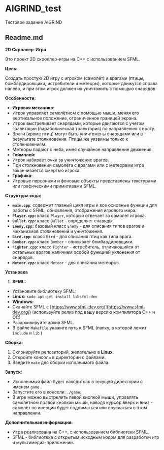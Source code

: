 # AIGRIND_test
Тестовое задание AIGRIND

## Readme.md

**2D Скроллер-Игра**

Это проект 2D скроллер-игры на C++ с использованием SFML. 

**Цель:**

Создать простую 2D игру с игроком (самолёт) и врагами (птицы, бомбардировщики, истребители и метеоры), которые движутся справа налево, и при этом игрок должен их уничтожить с помощью снарядов. 

**Особенности:**

* **Игровая механика:** 
 * Игрок управляет самолётном с помощью мыши, меняя его вертикальное положение, ограниченное границей экрана. 
 * Игрок выстреливает снарядами, которые двигаются с учетом гравитации (параболическая траектория) по направлению к врагу.
 * Враги (кроме птиц) могут быть уничтожены снарядами или в результате столкновения. Птицы же уязвимы только к столкновениям.
 * Метеоры падают с неба, имея случайное направление движения.
* **Геймплей:** 
 * Игрок набирает очки за уничтожение врагов.
 * При столкновении самолёта с врагами или с метеорами игра заканчивается смертью игрока.
* **Графика:** 
 * Игровые персонажи и фоновые объекты представлены текстурами или графическими примитивами SFML.


**Структура кода:**

* **`main.cpp`**: содержит главный цикл игры и все основные функции для работы с SFML, обновления, отображения игрового мира.
* **`Player.cpp`:** класс `Player`, который отвечает за самолет игрока.
* **`Bullet.cpp`:** класс `Bullet` - определяет снаряды.
* **`Enemy.cpp`:** базовый класс `Enemy` - для описания типов врагов и механизмов столкновений и уничтожения.
* **`Bird.cpp`:** класс `Bird` - для описания птиц как типа врага.
* **`Bomber.cpp`:** класс `Bomber` - описывает бомбардировщики.
* **`Fighter.cpp`:** класс `Fighter` - истребитель, отличающийся от остальных врагов наличием особой функцией уклонения от снарядов.
* **`Meteor.cpp`:** класс `Meteor` - для описания метеоров.


**Установка**

1. **SFML:** 
 * Установите библиотеку SFML:
 * **Linux:** `sudo apt-get install libsfml-dev`
 * **Windows:** 
 * Скачайте SFML с [https://www.sfml-dev.org/](https://www.sfml-dev.org/) (используйте релиз под вашу версию компилятора C++ и ОС)
 * Разархивируйте архив SFML.
 * В файле `Makefile` укажите путь к SFML (папку, в которой лежит `include` и `lib` )


**Сборка:**

1. Склонируйте репозиторий, желательно в **Linux**. 
2. Откройте консоль в директории с файлами.
3. Введите `make` для сборки исполнимого файла.


**Запуск:**

* Исполнимый файл будет находиться в текущей директории с именем `game` .
* Запустите его в консоли: `./game`.
* В игре можно выстрелить левой кнопкой мыши, управлять самолётном правой кнопкой мыши, наводя курсор вверх и вниз - самолёт по инерции будет подниматься или опускаться в этом направлении.
 
 **Дополнительная информация:**

 * Игра реализована на C++, с использованием библиотеки SFML. 
 * SFML - библиотека с открытым исходным кодом для разработки игр и мультимедиа-приложений. 


 
